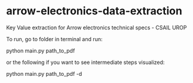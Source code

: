 # arrow-electronics-data-extraction
Key Value extraction for Arrow electronics technical specs - CSAIL UROP 

To run, go to folder in terminal and run:

python main.py path_to_pdf

or the following if you want to see intermediate steps visualized:

python main.py path_to_pdf -d
